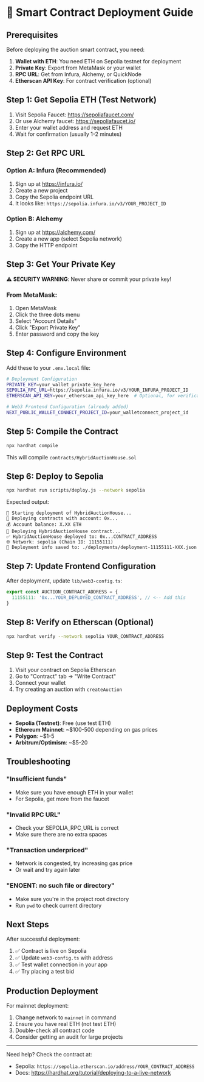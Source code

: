 # 🚀 Smart Contract Deployment Guide

## Prerequisites

Before deploying the auction smart contract, you need:

1. **Wallet with ETH**: You need ETH on Sepolia testnet for deployment
2. **Private Key**: Export from MetaMask or your wallet
3. **RPC URL**: Get from Infura, Alchemy, or QuickNode
4. **Etherscan API Key**: For contract verification (optional)

## Step 1: Get Sepolia ETH (Test Network)

1. Visit Sepolia Faucet: https://sepoliafaucet.com/
2. Or use Alchemy faucet: https://sepoliafaucet.io/
3. Enter your wallet address and request ETH
4. Wait for confirmation (usually 1-2 minutes)

## Step 2: Get RPC URL

### Option A: Infura (Recommended)
1. Sign up at https://infura.io/
2. Create a new project
3. Copy the Sepolia endpoint URL
4. It looks like: `https://sepolia.infura.io/v3/YOUR_PROJECT_ID`

### Option B: Alchemy
1. Sign up at https://alchemy.com/
2. Create a new app (select Sepolia network)
3. Copy the HTTP endpoint

## Step 3: Get Your Private Key

⚠️ **SECURITY WARNING**: Never share or commit your private key!

### From MetaMask:
1. Open MetaMask
2. Click the three dots menu
3. Select "Account Details"
4. Click "Export Private Key"
5. Enter password and copy the key

## Step 4: Configure Environment

Add these to your `.env.local` file:

```bash
# Deployment Configuration
PRIVATE_KEY=your_wallet_private_key_here
SEPOLIA_RPC_URL=https://sepolia.infura.io/v3/YOUR_INFURA_PROJECT_ID
ETHERSCAN_API_KEY=your_etherscan_api_key_here  # Optional, for verification

# Web3 Frontend Configuration (already added)
NEXT_PUBLIC_WALLET_CONNECT_PROJECT_ID=your_walletconnect_project_id
```

## Step 5: Compile the Contract

```bash
npx hardhat compile
```

This will compile `contracts/HybridAuctionHouse.sol`

## Step 6: Deploy to Sepolia

```bash
npx hardhat run scripts/deploy.js --network sepolia
```

Expected output:
```
🚀 Starting deployment of HybridAuctionHouse...
📍 Deploying contracts with account: 0x...
💰 Account balance: X.XX ETH
📝 Deploying HybridAuctionHouse contract...
✅ HybridAuctionHouse deployed to: 0x...CONTRACT_ADDRESS
🌐 Network: sepolia (Chain ID: 11155111)
💾 Deployment info saved to: ./deployments/deployment-11155111-XXX.json
```

## Step 7: Update Frontend Configuration

After deployment, update `lib/web3-config.ts`:

```typescript
export const AUCTION_CONTRACT_ADDRESS = {
  11155111: '0x...YOUR_DEPLOYED_CONTRACT_ADDRESS', // <-- Add this
}
```

## Step 8: Verify on Etherscan (Optional)

```bash
npx hardhat verify --network sepolia YOUR_CONTRACT_ADDRESS
```

## Step 9: Test the Contract

1. Visit your contract on Sepolia Etherscan
2. Go to "Contract" tab → "Write Contract"
3. Connect your wallet
4. Try creating an auction with `createAuction`

## Deployment Costs

- **Sepolia (Testnet)**: Free (use test ETH)
- **Ethereum Mainnet**: ~$100-500 depending on gas prices
- **Polygon**: ~$1-5
- **Arbitrum/Optimism**: ~$5-20

## Troubleshooting

### "Insufficient funds"
- Make sure you have enough ETH in your wallet
- For Sepolia, get more from the faucet

### "Invalid RPC URL"
- Check your SEPOLIA_RPC_URL is correct
- Make sure there are no extra spaces

### "Transaction underpriced"
- Network is congested, try increasing gas price
- Or wait and try again later

### "ENOENT: no such file or directory"
- Make sure you're in the project root directory
- Run `pwd` to check current directory

## Next Steps

After successful deployment:

1. ✅ Contract is live on Sepolia
2. ✅ Update `web3-config.ts` with address
3. ✅ Test wallet connection in your app
4. ✅ Try placing a test bid

## Production Deployment

For mainnet deployment:
1. Change network to `mainnet` in command
2. Ensure you have real ETH (not test ETH)
3. Double-check all contract code
4. Consider getting an audit for large projects

---

Need help? Check the contract at:
- Sepolia: `https://sepolia.etherscan.io/address/YOUR_CONTRACT_ADDRESS`
- Docs: https://hardhat.org/tutorial/deploying-to-a-live-network